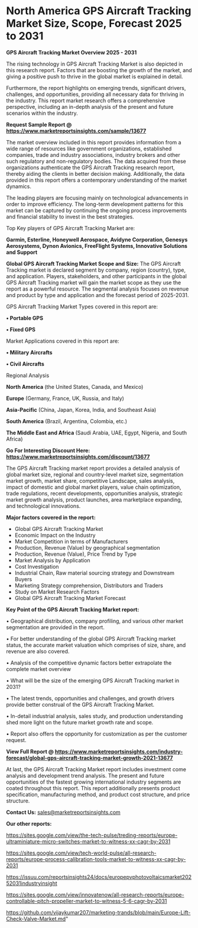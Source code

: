  # North America GPS Aircraft Tracking Market Size, Scope, Forecast 2025 to 2031

<Strong> GPS Aircraft Tracking Market Overview 2025 - 2031</strong>

The rising technology in GPS Aircraft Tracking Market is also depicted in this research report. Factors that are boosting the growth of the market, and giving a positive push to thrive in the global market is explained in detail.

Furthermore, the report highlights on emerging trends, significant drivers, challenges, and opportunities, providing all necessary data for thriving in the industry. This report market research offers a comprehensive perspective, including an in-depth analysis of the present and future scenarios within the industry.

<strong>Request Sample Report @ <a href=https://www.marketreportsinsights.com/sample/13677>https://www.marketreportsinsights.com/sample/13677</a></strong>

The market overview included in this report provides information from a wide range of resources like government organizations, established companies, trade and industry associations, industry brokers and other such regulatory and non-regulatory bodies. The data acquired from these organizations authenticate the GPS Aircraft Tracking research report, thereby aiding the clients in better decision making. Additionally, the data provided in this report offers a contemporary understanding of the market dynamics.

The leading players are focusing mainly on technological advancements in order to improve efficiency. The long-term development patterns for this market can be captured by continuing the ongoing process improvements and financial stability to invest in the best strategies.

Top Key players of GPS Aircraft Tracking Market are:

<strong>Garmin, Esterline, Honeywell Aerospace, Avidyne Corporation, Genesys Aerosystems, Dynon Avionics, FreeFlight Systems, Innovative Solutions and Support</strong>

<strong><b>Global GPS Aircraft Tracking Market Scope and Size:</b></strong>
The GPS Aircraft Tracking market is declared segment by company, region (country), type, and application. Players, stakeholders, and other participants in the global GPS Aircraft Tracking market will gain the market scope as they use the report as a powerful resource. The segmental analysis focuses on revenue and product by type and application and the forecast period of 2025-2031.

GPS Aircraft Tracking Market Types covered in this report are:

<strong>• Portable GPS

• Fixed GPS</strong>

Market Applications covered in this report are:

<strong>• Military Aircrafts

• Civil Aircrafts</strong> 

Regional Analysis

<strong>North America</strong> (the United States, Canada, and Mexico)

<strong>Europe</strong> (Germany, France, UK, Russia, and Italy)

<strong>Asia-Pacific</strong> (China, Japan, Korea, India, and Southeast Asia)

<strong>South America</strong> (Brazil, Argentina, Colombia, etc.)

<strong>The Middle East and Africa</strong> (Saudi Arabia, UAE, Egypt, Nigeria, and South Africa)

<strong>Go For Interesting Discount Here: <a href=https://www.marketreportsinsights.com/discount/13677>https://www.marketreportsinsights.com/discount/13677</a></strong>

The GPS Aircraft Tracking market report provides a detailed analysis of global market size, regional and country-level market size, segmentation market growth, market share, competitive Landscape, sales analysis, impact of domestic and global market players, value chain optimization, trade regulations, recent developments, opportunities analysis, strategic market growth analysis, product launches, area marketplace expanding, and technological innovations.

<strong><b>Major factors covered in the report:</b></strong>
<ul>
  <li>Global GPS Aircraft Tracking Market </li>
  <li>Economic Impact on the Industry</li>
  <li>Market Competition in terms of Manufacturers</li>
  <li>Production, Revenue (Value) by geographical segmentation</li>
  <li>Production, Revenue (Value), Price Trend by Type</li>
  <li>Market Analysis by Application</li>
  <li>Cost Investigation</li>
  <li>Industrial Chain, Raw material sourcing strategy and Downstream Buyers</li>
  <li>Marketing Strategy comprehension, Distributors and Traders</li>
  <li>Study on Market Research Factors</li>
  <li>Global GPS Aircraft Tracking Market Forecast</li>
</ul>

<strong><b>Key Point of the GPS Aircraft Tracking Market report:</b></strong>

• Geographical distribution, company profiling, and various other market segmentation are provided in the report.

• For better understanding of the global GPS Aircraft Tracking market status, the accurate market valuation which comprises of size, share, and revenue are also covered.

• Analysis of the competitive dynamic factors better extrapolate the complete market overview

• What will be the size of the emerging GPS Aircraft Tracking market in 2031?

• The latest trends, opportunities and challenges, and growth drivers provide better construal of the GPS Aircraft Tracking Market.

• In-detail industrial analysis, sales study, and production understanding shed more light on the future market growth rate and scope.

• Report also offers the opportunity for customization as per the customer request.

<strong><b>View Full Report @ <a href=https://www.marketreportsinsights.com/industry-forecast/global-gps-aircraft-tracking-market-growth-2021-13677>https://www.marketreportsinsights.com/industry-forecast/global-gps-aircraft-tracking-market-growth-2021-13677</a></b></strong>


At last, the GPS Aircraft Tracking Market report includes investment come analysis and development trend analysis. The present and future opportunities of the fastest growing international industry segments are coated throughout this report. This report additionally presents product specification, manufacturing method, and product cost structure, and price structure.

<strong>Contact Us:</strong>
sales@marketreportsinsights.com

<strong>Our other reports:</strong>

<a href=https://sites.google.com/view/the-tech-pulse/treding-reports/europe-ultraminiature-micro-switches-market-to-witness-xx-cagr-by-2031>https://sites.google.com/view/the-tech-pulse/treding-reports/europe-ultraminiature-micro-switches-market-to-witness-xx-cagr-by-2031</a>

<a href=https://sites.google.com/view/tech-world-pulse/all-research-reports/europe-process-calibration-tools-market-to-witness-xx-cagr-by-2031>https://sites.google.com/view/tech-world-pulse/all-research-reports/europe-process-calibration-tools-market-to-witness-xx-cagr-by-2031</a>

<a href=https://issuu.com/reportsinsights24/docs/europepvphotovoltaicsmarket20252031industryinsight>https://issuu.com/reportsinsights24/docs/europepvphotovoltaicsmarket20252031industryinsight</a>

<a href=https://sites.google.com/view/innovatenow/all-research-reports/europe-controllable-pitch-propeller-market-to-witness-5-6-cagr-by-2031>https://sites.google.com/view/innovatenow/all-research-reports/europe-controllable-pitch-propeller-market-to-witness-5-6-cagr-by-2031</a>

<a href=https://github.com/vijaykumar207/marketing-trands/blob/main/Europe-Lift-Check-Valve-Market.md>https://github.com/vijaykumar207/marketing-trands/blob/main/Europe-Lift-Check-Valve-Market.md</a>"
